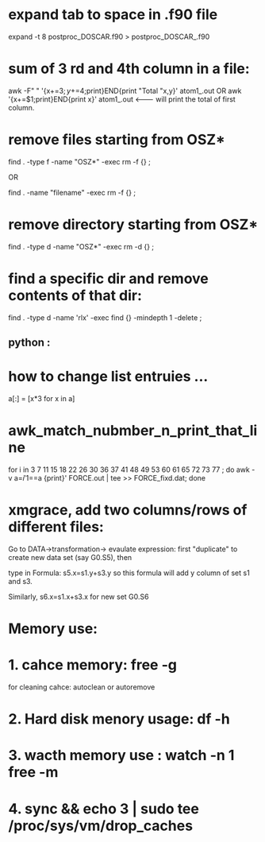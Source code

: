 # expand tab to space in .f90 file
expand -t 8 postproc_DOSCAR.f90 > postproc_DOSCAR_.f90


# sum of 3 rd and 4th column in a file:

awk -F" " '{x+=$3;y+=$4;print}END{print "Total "x,y}' atom1_.out
OR
awk '{x+=$1;print}END{print x}' atom1_.out     <--- will print the total of first column.


# remove files starting from OSZ*

  find . -type f -name "OSZ*"  -exec rm -f {} \;

 

  OR

  

  find . -name "filename" -exec rm -f {} \;

 

# remove directory starting from OSZ*

  find . -type d -name "OSZ*"  -exec rm -d {} \;


# find a specific dir and remove contents of that dir:

find . -type d -name 'rlx'  -exec find {} -mindepth 1 -delete \;


## python :

# how to change list entruies ...

 a[:] = [x*3 for x in a]

 

# awk_match_nubmber_n_print_that_line

for i in 3 7 11 15 18 22 26 30 36 37 41 48 49 53 60 61 65 72 73 77 ; do awk -v a=$i '$1==a {print}' FORCE.out | tee   >> FORCE_fixd.dat; done

# xmgrace, add two columns/rows of different files:

Go to DATA->transformation-> evaulate expression: first "duplicate" to create new data set (say G0.S5), then

type in Formula: s5.x=s1.y+s3.y  so this formula will add y column of set s1 and s3.

Similarly, s6.x=s1.x+s3.x for new set G0.S6

# Memory use: 

# 1. cahce memory:  free -g

  for cleaning cahce:   autoclean or autoremove

# 2. Hard disk menory usage: df -h

# 3. wacth memory use : watch -n 1 free -m

# 4. sync && echo 3 | sudo tee /proc/sys/vm/drop_caches
